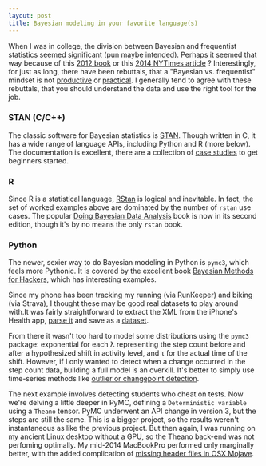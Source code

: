 ```yaml
---
layout: post
title: Bayesian modeling in your favorite language(s)
---
```


When I was in college, the division between Bayesian and frequentist statistics seemed significant (pun maybe intended). Perhaps it seemed that way because of this [2012 book](https://www.amazon.com/Theory-That-Would-Not-Die/dp/0300188226) or this [2014 NYTimes article](https://www.nytimes.com/2014/09/30/science/the-odds-continually-updated.html) ? Interestingly, for just as long, there have been rebuttals, that a "Bayesian vs. frequentist" mindset is not [productive](https://simplystatistics.org/2014/10/13/as-an-applied-statistician-i-find-the-frequentists-versus-bayesians-debate-completely-inconsequential/) or [practical](https://noahpinionblog.blogspot.com/2013/01/bayesian-vs-frequentist-is-there-any.html). I generally tend to agree with these rebuttals, that you should understand the data and use the right tool for the job. 

### STAN (C/C++)
The classic software for Bayesian statistics is [STAN](https://mc-stan.org/). Though written in C, it has a wide range of language APIs, including Python and R (more below). The documentation is excellent, there are a collection of [case studies](https://mc-stan.org/users/documentation/case-studies.html) to get beginners started.

### R 
Since R is a statistical language, [RStan](https://mc-stan.org/rstan/) is logical and inevitable. In fact, the set of worked examples above are dominated by the number of `rstan` use cases. The popular [Doing Bayesian Data Analysis](https://www.amazon.com/Doing-Bayesian-Data-Analysis-Tutorial/dp/0124058884/ref=dp_ob_title_bk) book is now in its second edition, though it's by no means the only `rstan` book.

### Python
The newer, sexier way to do Bayesian modeling in Python is `pymc3`, which feels more Pythonic. It is covered by the excellent book [Bayesian Methods for Hackers](https://www.amazon.com/Bayesian-Methods-Hackers-Probabilistic-Addison-Wesley/dp/0133902838/), which has interesting examples.

Since my phone has been tracking my running (via RunKeeper) and biking (via Strava), I thought these may be good real datasets to play around with.It was fairly straightforward to extract the XML from the iPhone's Health app, [parse it](https://github.com/ptvan/R-snippets/blob/master/parse_apple_health_export.R) and save as a [dataset](https://github.com/ptvan/datasets/tree/master/iphone_health).

From there it wasn't too hard to model some distributions using the `pymc3` package: exponential for each &lambda; representing the step count before and after a hypothesized shift in activity level, and &tau; for the actual time of the shift. However, if I only wanted to detect when a change occurred in the step count data, building a full model is an overkill. It's better to simply use time-series methods like [outlier or changepoint detection](https://ptvan.github.io/timeseries-analysis-of-iPhone-health_data).

The next example involves detecting students who cheat on tests. Now we're delving a little deeper in PyMC, defining a `Deterministic variable` using a `Theano` tensor. PyMC underwent an API change in version 3, but the steps are still the same. This is a bigger project, so the results weren't instantaneous as like the previous project. But then again, I was running on my ancient Linux desktop without a GPU, so the Theano back-end was not perfoming optimally. My mid-2014 MacBookPro performed only marginally better, with the added complication of [missing header files in OSX Mojave](https://stackoverflow.com/questions/52509602/cant-compile-c-program-on-a-mac-after-upgrade-to-mojave). 

